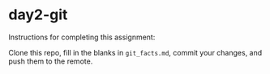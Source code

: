 # day2-git

Instructions for completing this assignment:

Clone this repo, fill in the blanks in `git_facts.md`, commit your changes, and push them to the remote.
